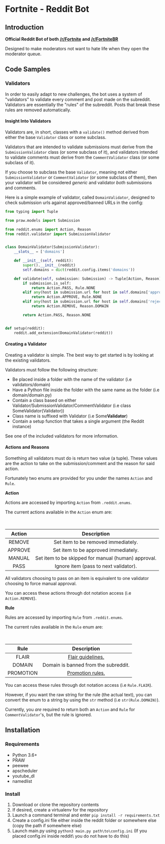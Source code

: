 # Fortnite - Reddit Bot

## Introduction

**Official Reddit Bot of both [/r/Fortnite](https://www.reddit.com/r/FORTnITE/) and [/r/FortniteBR](https://www.reddit.com/r/FortNiteBR/)**

Designed to make moderators not want to hate life when they open the moderator queue.

## Code Samples

### Validators

In order to easily adapt to new challenges, the bot uses a system of "validators" to validate every comment and post made on the subreddit.
Validators are essentially the "rules" of the subreddit. Posts that break these rules are removed automatically.

#### Insight Into Validators

Validators are, in short, classes with a `validate()` method derived from either the base `Validator` class or some subclass.

Validators that are intended to validate submissions must derive from the `SubmissionValidator` class (or some subclass of it), and validators intended to validate comments must derive from the `CommentValidator` class (or some subclass of it).

If you choose to subclass the base `Validator`, meaning not either `SubmissionValidator` or `CommentValidator` (or some subclass of them),
then your validator will be considered *generic* and validator *both* submissions and comments.

Here is a simple example of validator, called `DomainValidator`, designed to check submission urls against approved/banned URLs in the config:

```python
from typing import Tuple

from praw.models import Submission

from reddit.enums import Action, Reason
from reddit.validator import SubmissionValidator


class DomainValidator(SubmissionValidator):
    __slots__ = ['domains']

    def __init__(self, reddit):
        super().__init__(reddit)
        self.domains = dict(reddit.config.items('domains'))

    def validate(self, submission: Submission) -> Tuple[Action, Reason]:
        if submission.is_self:
            return Action.PASS, Rule.NONE
        elif any(host in submission.url for host in self.domains['approved'].split(',')):
            return Action.APPROVE, Rule.NONE
        elif any(host in submission.url for host in self.domains['rejected'].split(',')):
            return Action.REMOVE, Reason.DOMAIN

        return Action.PASS, Reason.NONE


def setup(reddit):
    reddit.add_extension(DomainValidator(reddit))
```

#### Creating a Validator

Creating a validator is simple. The best way to get started is by looking at the existing validators.

Validators must follow the following structure:

* Be placed inside a folder with the name of the validator (i.e validators/domain)
* Have a Python file inside the folder with the same name as the folder (i.e domain/domain.py)
* Contain a class based on either Validator/SubmissionValidator/CommentValidator (i.e class SomeValidator(Validator))
* Class name is suffixed with Validator (i.e Some**Validator**)
* Contain a setup function that takes a single argument (the Reddit instance)

See one of the included validators for more information.

#### Actions and Reasons

Something all validators must do is return two value (a tuple). These values
are the action to take on the submission/comment and the reason for said action.

Fortunately two enums are provided for you under the names `Action` and `Rule`.

**Action**

Actions are accessed by importing `Action` from `.reddit.enums`.

The current actions available in the `Action` enum are:

<br>

|  Action |                     Description                     |
|:-------:|:---------------------------------------------------:|
| REMOVE  | Set item to be removed immediately.                 |
| APPROVE | Set item to be approved immediately.                |
| MANUAL  | Set item to be skipped for manual (human) approval. |
| PASS    | Ignore item (pass to next validator).               |

All validators choosing to pass on an item is equivalent to one validator
choosing to force manual approval.

You can access these actions through dot notation access (i.e `Action.REMOVE`).

**Rule**

Rules are accessed by importing `Rule` from `.reddit.enums`.

The current rules available in the `Rule` enum are:

<br>

|    Rule   |                                          Description                                         |
|:---------:|:--------------------------------------------------------------------------------------------:|
| FLAIR     | [Flair guidelines.](https://www.reddit.com/r/FortNiteBR/wiki/rules)                          |
| DOMAIN    | Domain is banned from the subreddit.                                                         |
| PROMOTION | [Promotion rules.](https://www.reddit.com/r/FortNiteBR/wiki/rules#wiki_promotion_guidelines) |

You can access these rules through dot notation access (i.e `Rule.FLAIR`).

However, if you want the raw string for the rule (the actual text), you can convert the enum to a string by using the
`str` method (i.e `str(Rule.DOMAIN)`).

Currently, you *are* required to return both an `Action` and `Rule` for `CommentValidator`'s, but the rule is ignored.

## Installation

### Requirements

* Python 3.6+
* PRAW
* peewee
* apscheduler
* youtube_dl
* namedlist

### Install

1. Download or clone the repository contents
2. If desired, create a virtualenv for the repository
3. Launch a command terminal and enter `pip install -r requirements.txt`
4. Create a config.ini file either inside the reddit folder or somewhere else (copy the path if somewhere else)
5. Launch main.py using `python3 main.py path\to\config.ini` (If you placed config.ini inside reddit\ you do not have to do this)
